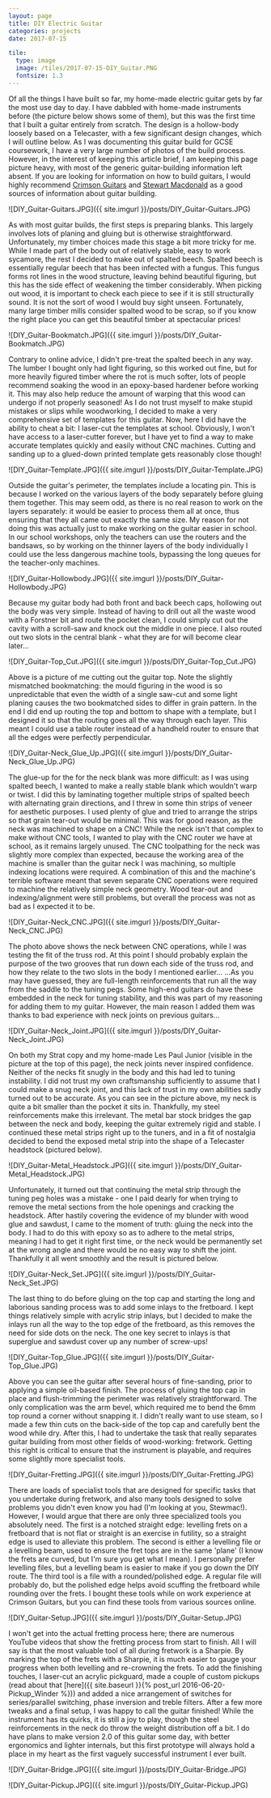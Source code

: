 ```yaml
---
layout: page
title: DIY Electric Guitar
categories: projects
date: 2017-07-15

tile:
  type: image
  image: /tiles/2017-07-15-DIY_Guitar.PNG
  fontsize: 1.3
---
```


Of all the things I have built so far, my home-made electric guitar gets by far the most use day to day. I have dabbled with home-made instruments before (the picture below shows some of them), but this was the first time that I built a guitar entirely from scratch. The design is a hollow-body loosely based on a Telecaster, with a few significant design changes, which I will outline below.
As I was documenting this guitar build for GCSE coursework, I have a very large number of photos of the build process. However, in the interest of keeping this article brief, I am keeping this page picture heavy, with most of the generic guitar-building information left absent. If you are looking for information on how to build guitars, I would highly recommend [Crimson Guitars](https://crimsonguitars.com/") and [Stewart Macdonald](https://www.stewmac.com/) as a good sources of information about guitar building.

![DIY_Guitar-Guitars.JPG]({{ site.imgurl }}/posts/DIY_Guitar-Guitars.JPG)

As with most guitar builds, the first steps is preparing blanks. This largely involves lots of planing and gluing but is otherwise straightforward. Unfortunately, my timber choices made this stage a bit more tricky for me. While I made part of the body out of relatively stable, easy to work sycamore, the rest I decided to make out of spalted beech. Spalted beech is essentially regular beech that has been infected with a fungus. This fungus forms rot lines in the wood structure, leaving behind beautiful figuring, but this has the side effect of weakening the timber considerably. When picking out wood, it is important to check each piece to see if it is still structurally sound. It is not the sort of wood I would buy sight unseen. Fortunately, many large timber mills consider spalted wood to be scrap, so if you know the right place you can get this beautiful timber at spectacular prices!

![DIY_Guitar-Bookmatch.JPG]({{ site.imgurl }}/posts/DIY_Guitar-Bookmatch.JPG)

Contrary to online advice, I didn't pre-treat the spalted beech in any way. The lumber I bought only had light figuring, so this worked out fine, but for more heavily figured timber where the rot is much softer, lots of people recommend soaking the wood in an epoxy-based hardener before working it. This may also help reduce the amount of warping that this wood can undergo if not properly seasoned!
As I do not trust myself to make stupid mistakes or slips while woodworking, I decided to make a very comprehensive set of templates for this guitar. Now, here I did have the ability to cheat a bit: I laser-cut the templates at school. Obviously, I won't have access to a laser-cutter forever, but I have yet to find a way to make accurate templates quickly and easily without CNC machines. Cutting and sanding up to a glued-down printed template gets reasonably close though!

![DIY_Guitar-Template.JPG]({{ site.imgurl }}/posts/DIY_Guitar-Template.JPG)

Outside the guitar's perimeter, the templates include a locating pin. This is because I worked on the various layers of the body separately before gluing them together. This may seem odd, as there is no real reason to work on the layers separately: it would be easier to process them all at once, thus ensuring that they all came out exactly the same size. My reason for not doing this was actually just to make working on the guitar easier in school. In our school workshops, only the teachers can use the routers and the bandsaws, so by working on the thinner layers of the body individually I could use the less dangerous machine tools, bypassing the long queues for the teacher-only machines.

![DIY_Guitar-Hollowbody.JPG]({{ site.imgurl }}/posts/DIY_Guitar-Hollowbody.JPG)

Because my guitar body had both front and back beech caps, hollowing out the body was very simple. Instead of having to drill out all the waste wood with a Forstner bit and route the pocket clean, I could simply cut out the cavity with a scroll-saw and knock out the middle in one piece. I also routed out two slots in the central blank - what they are for will become clear later...

![DIY_Guitar-Top_Cut.JPG]({{ site.imgurl }}/posts/DIY_Guitar-Top_Cut.JPG)

Above is a picture of me cutting out the guitar top. Note the slightly mismatched bookmatching: the mould figuring in the wood is so unpredictable that even the width of a single saw-cut and some light planing causes the two bookmatched sides to differ in grain pattern. In the end I did end up routing the top and bottom to shape with a template, but I designed it so that the routing goes all the way through each layer. This meant I could use a table router instead of a handheld router to ensure that all the edges were perfectly perpendicular.

![DIY_Guitar-Neck_Glue_Up.JPG]({{ site.imgurl }}/posts/DIY_Guitar-Neck_Glue_Up.JPG)

The glue-up for the for the neck blank was more difficult: as I was using spalted beech, I wanted to make a really stable blank which wouldn't warp or twist. I did this by laminating together multiple strips of spalted beech with alternating grain directions, and I threw in some thin strips of veneer for aesthetic purposes. I used plenty of glue and tried to arrange the strips so that grain tear-out would be minimal. This was for good reason, as the neck was machined to shape on a CNC!
While the neck isn't that complex to make without CNC tools, I wanted to play with the CNC router we have at school, as it remains largely unused. The CNC toolpathing for the neck was slightly more complex than expected, because the working area of the machine is smaller than the guitar neck I was machining, so multiple indexing locations were required. A combination of this and the machine's terrible software meant that seven separate CNC operations were required to machine the relatively simple neck geometry. Wood tear-out and indexing/alignment were still problems, but overall the process was not as bad as I expected it to be.

![DIY_Guitar-Neck_CNC.JPG]({{ site.imgurl }}/posts/DIY_Guitar-Neck_CNC.JPG)

The photo above shows the neck between CNC operations, while I was testing the fit of the truss rod. At this point I should probably explain the purpose of the two grooves that run down each side of the truss rod, and how they relate to the two slots in the body I mentioned earlier...
...As you may have guessed, they are full-length reinforcements that run all the way from the saddle to the tuning pegs. Some high-end guitars do have these embedded in the neck for tuning stability, and this was part of my reasoning for adding them to my guitar. However, the main reason I added them was thanks to bad experience with neck joints on previous guitars...

![DIY_Guitar-Neck_Joint.JPG]({{ site.imgurl }}/posts/DIY_Guitar-Neck_Joint.JPG)

On both my Strat copy and my home-made Les Paul Junior (visible in the picture at the top of this page), the neck joints never inspired confidence. Neither of the necks fit snugly in the body and this had led to tuning instability. I did not trust my own craftsmanship sufficiently to assume that I could make a snug neck joint, and this lack of trust in my own abilities sadly turned out to be accurate. As you can see in the picture above, my neck is quite a bit smaller than the pocket it sits in. Thankfully, my steel reinforcements make this irrelevant. The metal bar stock bridges the gap between the neck and body, keeping the guitar extremely rigid and stable. I continued these metal strips right up to the tuners, and in a fit of nostalgia decided to bend the exposed metal strip into the shape of a Telecaster headstock (pictured below).

![DIY_Guitar-Metal_Headstock.JPG]({{ site.imgurl }}/posts/DIY_Guitar-Metal_Headstock.JPG)

Unfortunately, it turned out that continuing the metal strip through the tuning peg holes was a mistake - one I paid dearly for when trying to remove the metal sections from the hole openings and cracking the headstock. After hastily covering the evidence of my blunder with wood glue and sawdust, I came to the moment of truth: gluing the neck into the body. I had to do this with epoxy so as to adhere to the metal strips, meaning I had to get it right first time, or the neck would be permanently set at the wrong angle and there would be no easy way to shift the joint. Thankfully it all went smoothly and the result is pictured below.

![DIY_Guitar-Neck_Set.JPG]({{ site.imgurl }}/posts/DIY_Guitar-Neck_Set.JPG)

The last thing to do before gluing on the top cap and starting the long and laborious sanding process was to add some inlays to the fretboard. I kept things relatively simple with acrylic strip inlays, but I decided to make the inlays run all the way to the top edge of the fretboard, as this removes the need for side dots on the neck. The one key secret to inlays is that superglue and sawdust cover up any number of screw-ups!

![DIY_Guitar-Top_Glue.JPG]({{ site.imgurl }}/posts/DIY_Guitar-Top_Glue.JPG)

Above you can see the guitar after several hours of fine-sanding, prior to applying a simple oil-based finish. The process of gluing the top cap in place and flush-trimming the perimeter was relatively straightforward. The only complication was the arm bevel, which required me to bend the 6mm top round a corner without snapping it. I didn't really want to use steam, so I made a few thin cuts on the back-side of the top cap and carefully bent the wood while dry.
After this, I had to undertake the task that really separates guitar building from most other fields of wood-working: fretwork. Getting this right is critical to ensure that the instrument is playable, and requires some slightly more specialist tools.

![DIY_Guitar-Fretting.JPG]({{ site.imgurl }}/posts/DIY_Guitar-Fretting.JPG)

There are loads of specialist tools that are designed for specific tasks that you undertake during fretwork, and also many tools designed to solve problems you didn't even know you had (I'm looking at you, Stewmac!). However, I would argue that there are only three specialized tools you absolutely need. The first is a notched straight edge: levelling frets on a fretboard that is not flat or straight is an exercise in futility, so a straight edge is used to alleviate this problem. The second is either a levelling file or a levelling beam, used to ensure the fret tops are in the same 'plane' (I know the frets are curved, but I'm sure you get what I mean). I personally prefer levelling files, but a levelling beam is easier to make if you go down the DIY route. The third tool is a file with a rounded/polished edge. A regular file will probably do, but the polished edge helps avoid scuffing the fretboard while rounding over the frets. I bought these tools while on work experience at Crimson Guitars, but you can find these tools from various sources online.

![DIY_Guitar-Setup.JPG]({{ site.imgurl }}/posts/DIY_Guitar-Setup.JPG)

I won't get into the actual fretting process here; there are numerous YouTube videos that show the fretting process from start to finish. All I will say is that the most valuable tool of all during fretwork is a Sharpie. By marking the top of the frets with a Sharpie, it is much easier to gauge your progress when both levelling and re-crowning the frets.
To add the finishing touches, I laser-cut an acrylic pickguard, made a couple of custom pickups (read about that [here]({{ site.baseurl }}{% post_url 2016-06-20-Pickup_Winder %})) and added a nice arrangement of switches for series/parallel switching, phase inversion and treble filters. After a few more tweaks and a final setup, I was happy to call the guitar finished! While the instrument has its quirks, it is still a joy to play, though the steel reinforcements in the neck do throw the weight distribution off a bit. I do have plans to make version 2.0 of this guitar some day, with better ergonomics and lighter internals, but this first prototype will always hold a place in my heart as the first vaguely successful instrument I ever built.

![DIY_Guitar-Bridge.JPG]({{ site.imgurl }}/posts/DIY_Guitar-Bridge.JPG)

![DIY_Guitar-Pickup.JPG]({{ site.imgurl }}/posts/DIY_Guitar-Pickup.JPG)
